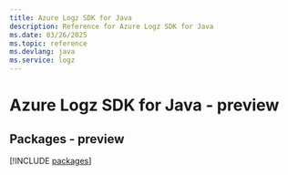 ```yaml
---
title: Azure Logz SDK for Java
description: Reference for Azure Logz SDK for Java
ms.date: 03/26/2025
ms.topic: reference
ms.devlang: java
ms.service: logz
---
```

# Azure Logz SDK for Java - preview
## Packages - preview
[!INCLUDE [packages](logz-index.md)]